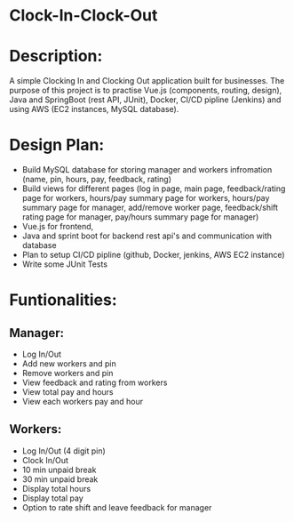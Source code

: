 # Clock-In-Clock-Out

# Description:
A simple Clocking In and Clocking Out application built for businesses. The purpose of this project is to practise Vue.js (components, routing, design), Java and SpringBoot (rest API, JUnit), Docker, CI/CD pipline (Jenkins) and using AWS (EC2 instances, MySQL database).

# Design Plan:
- Build MySQL database for storing manager and workers infromation (name, pin, hours, pay, feedback, rating)
- Build views for different pages (log in page, main page, feedback/rating page for workers, hours/pay summary page for workers, hours/pay summary page for manager, add/remove worker page, feedback/shift rating page for manager, pay/hours summary page for manager)
- Vue.js for frontend, 
- Java and sprint boot for backend rest api's and communication with database
- Plan to setup CI/CD pipline (github, Docker, jenkins, AWS EC2 instance) 
- Write some JUnit Tests

# Funtionalities:
## Manager:
- Log In/Out
- Add new workers and pin
- Remove workers and pin
- View feedback and rating from workers
- View total pay and hours
- View each workers pay and hour

## Workers:
- Log In/Out (4 digit pin)
- Clock In/Out
- 10 min unpaid break
- 30 min unpaid break
- Display total hours
- Display total pay
- Option to rate shift and leave feedback for manager


